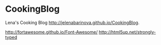 # CookingBlog
Lena's Cooking Blog
http://jelenabarinova.github.io/CookingBlog.


http://fortawesome.github.io/Font-Awesome/
http://html5up.net/strongly-typed
